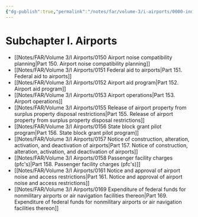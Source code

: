 ```yaml
---
{"dg-publish":true,"permalink":"/notes/far/volume-3/i-airports/0000-index/","title":"0000 Index"}
---
```



# Subchapter I. Airports

- [[Notes/FAR/Volume 3/I Airports/0150 Airport noise compatibility planning\|Part 150. Airport noise compatibility planning]]
- [[Notes/FAR/Volume 3/I Airports/0151 Federal aid to airports\|Part 151. Federal aid to airports]]
- [[Notes/FAR/Volume 3/I Airports/0152 Airport aid program\|Part 152. Airport aid program]]
- [[Notes/FAR/Volume 3/I Airports/0153 Airport operations\|Part 153. Airport operations]]
- [[Notes/FAR/Volume 3/I Airports/0155 Release of airport property from surplus property disposal restrictions\|Part 155. Release of airport property from surplus property disposal restrictions]]
- [[Notes/FAR/Volume 3/I Airports/0156 State block grant pilot program\|Part 156. State block grant pilot program]]
- [[Notes/FAR/Volume 3/I Airports/0157 Notice of construction, alteration, activation, and deactivation of airports\|Part 157. Notice of construction, alteration, activation, and deactivation of airports]]
- [[Notes/FAR/Volume 3/I Airports/0158 Passenger facility charges (pfc's)\|Part 158. Passenger facility charges (pfc's)]]
- [[Notes/FAR/Volume 3/I Airports/0161 Notice and approval of airport noise and access restrictions\|Part 161. Notice and approval of airport noise and access restrictions]]
- [[Notes/FAR/Volume 3/I Airports/0169 Expenditure of federal funds for nonmilitary airports or air navigation facilities thereon\|Part 169. Expenditure of federal funds for nonmilitary airports or air navigation facilities thereon]]
